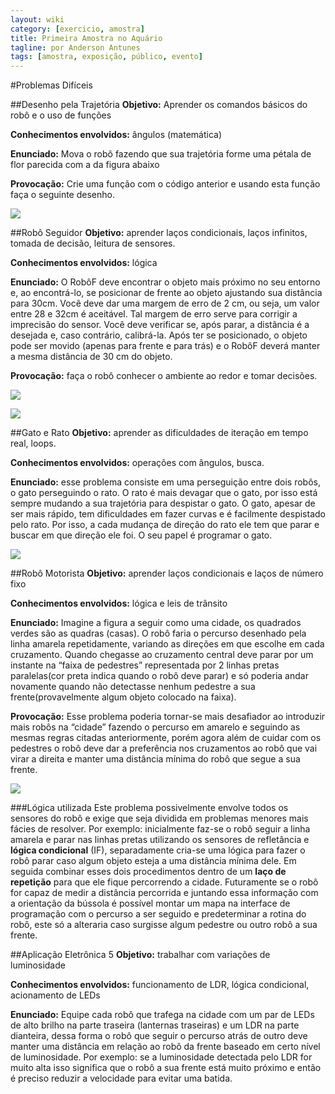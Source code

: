 ```yaml
---
layout: wiki
category: [exercicio, amostra]
title: Primeira Amostra no Aquário
tagline: por Anderson Antunes
tags: [amostra, exposição, público, evento]
---
```


#Problemas Difíceis

##Desenho pela Trajetória
**Objetivo:** Aprender os comandos básicos do robô e o uso de funções

**Conhecimentos envolvidos:** ângulos (matemática)

**Enunciado:** Mova o robô fazendo que sua trajetória forme uma pétala de flor parecida com a da figura abaixo

**Provocação:** Crie uma função com o código anterior e usando esta função faça o seguinte desenho.

![](desenho_pela_trajetoria.png)

##Robô Seguidor
**Objetivo:** aprender laços condicionais, laços infinitos, tomada de decisão, leitura de sensores.

**Conhecimentos envolvidos:** lógica

**Enunciado:** O RobôF deve encontrar o objeto mais próximo no seu entorno e, ao encontrá-lo, se posicionar de frente ao objeto ajustando sua distância para 30cm. Você deve dar uma margem de erro de 2 cm, ou seja, um valor entre 28 e 32cm é aceitável. Tal margem de erro serve para corrigir a imprecisão do sensor. Você deve verificar se, após parar, a distância é a desejada e, caso contrário, calibrá-la. Após ter se posicionado, o objeto pode ser movido (apenas para frente e para trás) e o RobôF deverá manter a mesma distância de 30 cm do objeto.

**Provocação:** faça o robô conhecer o ambiente ao redor e tomar decisões.

![](robo_seguidor_1.png)

![](robo_seguidor_2.png)

##Gato e Rato
**Objetivo:** aprender as dificuldades de iteração em tempo real, loops.

**Conhecimentos envolvidos:** operações com ângulos, busca.

**Enunciado:** esse problema consiste em uma perseguição entre dois robôs, o gato perseguindo o rato. O rato é mais devagar que o gato, por isso está sempre mudando a sua trajetória para despistar o gato. O gato, apesar de ser mais rápido, tem dificuldades em fazer curvas e é facilmente despistado pelo rato. Por isso, a cada mudança de direção do rato ele tem que parar e buscar em que direção ele foi. O seu papel é programar o gato.

![](gato_e_rato.png)

##Robô Motorista
**Objetivo:** aprender laços condicionais e laços de número fixo

**Conhecimentos envolvidos:**  lógica e leis de trânsito

**Enunciado:** Imagine a figura a seguir como uma cidade, os quadrados verdes são as quadras (casas). O robô faria o percurso desenhado pela linha amarela repetidamente, variando as direções em que escolhe em cada cruzamento. Quando chegasse ao cruzamento central deve parar por um instante na “faixa de pedestres” representada por 2 linhas pretas paralelas(cor preta indica quando o robô deve parar) e só poderia andar novamente quando não detectasse nenhum pedestre a sua frente(provavelmente algum objeto colocado na faixa). 

**Provocação:** Esse problema poderia tornar-se mais desafiador ao introduzir mais  robôs na “cidade” fazendo o percurso em amarelo e seguindo as mesmas regras citadas anteriormente, porém agora além de cuidar com os pedestres o robô deve dar a preferência nos cruzamentos  ao robô que vai virar a direita e manter uma distância mínima do robô que segue a sua frente.

![](robo_motorista.png)

###Lógica utilizada
Este problema possivelmente envolve todos os sensores do robô e exige que seja dividida em problemas menores mais fácies de resolver. Por exemplo: inicialmente faz-se o robô seguir a linha amarela e parar nas linhas pretas utilizando os sensores de refletância e **lógica condicional** (IF), separadamente cria-se uma lógica para fazer o robô parar caso algum objeto esteja a uma distância mínima dele. Em seguida combinar esses dois procedimentos dentro de um **laço de repetição**  para que ele fique percorrendo a cidade. Futuramente se o robô for capaz de medir a distância percorrida e juntando essa informação com a orientação da bússola é possível montar um mapa na interface de programação com o percurso a ser seguido e predeterminar a rotina do robô, este só a alteraria caso surgisse algum pedestre ou outro robô a sua frente.

##Aplicação Eletrônica 5
**Objetivo:** trabalhar com variações de luminosidade

**Conhecimentos envolvidos:** funcionamento de LDR, lógica condicional, acionamento de LEDs

**Enunciado:** Equipe cada robô que trafega na cidade com um par de LEDs de alto brilho na parte traseira (lanternas traseiras) e um LDR na parte dianteira, dessa forma o robô que seguir o percurso atrás de outro deve manter uma distância em relação ao robô da frente baseado em certo nível de luminosidade. Por exemplo: se a luminosidade detectada pelo LDR for muito alta isso significa que o robô a sua frente está muito próximo e então é preciso reduzir a velocidade para evitar uma batida. 

